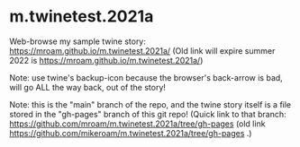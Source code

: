 # m.twinetest.2021a

Web-browse my sample twine story:
https://mroam.github.io/m.twinetest.2021a/
(Old link will expire summer 2022 is https://mroam.github.io/m.twinetest.2021a/)

Note: use twine's backup-icon because the browser's back-arrow is bad, will go ALL the way back, out of the story!

Note: this is the "main" branch of the repo, and the twine story itself is a file stored in the "gh-pages" branch of this git repo! (Quick link to that branch: https://github.com/mroam/m.twinetest.2021a/tree/gh-pages 
(old link https://github.com/mikeroam/m.twinetest.2021a/tree/gh-pages .)
